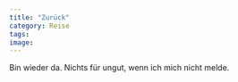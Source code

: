 ```yaml
---
title: "Zurück"
category: Reise
tags: 
image: 
---
```


Bin wieder da. Nichts für ungut, wenn ich mich nicht melde.

